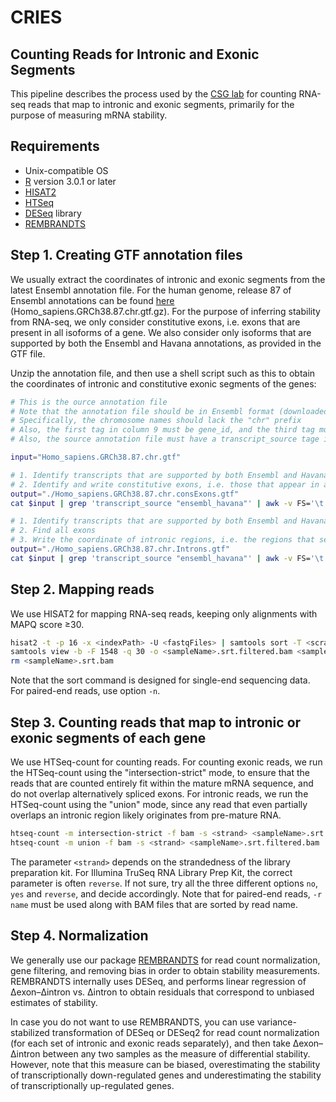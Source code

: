 # CRIES
## Counting Reads for Intronic and Exonic Segments

This pipeline describes the process used by the [CSG lab](http://csg.lab.mcgill.ca/) for counting RNA-seq reads that map to intronic and exonic segments, primarily for the purpose of measuring mRNA stability.

## Requirements
- Unix-compatible OS
- [R](http://www.r-project.org/) version 3.0.1 or later
- [HISAT2](https://ccb.jhu.edu/software/hisat2/index.shtml)
- [HTSeq](http://www-huber.embl.de/users/anders/HTSeq/doc/overview.html)
- [DESeq](http://bioconductor.org/packages/release/bioc/html/DESeq.html) library
- [REMBRANDTS](https://github.com/csglab/REMBRANDTS)

## Step 1. Creating GTF annotation files

We usually extract the coordinates of intronic and exonic segments from the latest Ensembl annotation file. For the human genome, release 87 of Ensembl annotations can be found [here](ftp://ftp.ensembl.org/pub/release-87/gtf/homo_sapiens) (Homo_sapiens.GRCh38.87.chr.gtf.gz). For the purpose of inferring stability from RNA-seq, we only consider constitutive exons, i.e. exons that are present in all isoforms of a gene. We also consider only isoforms that are supported by both the Ensembl and Havana annotations, as provided in the GTF file.

Unzip the annotation file, and then use a shell script such as this to obtain the coordinates of intronic and constitutive exonic segments of the genes:

```bash
# This is the ource annotation file
# Note that the annotation file should be in Ensembl format (downloaded from Ensembl FTP)
# Specifically, the chromosome names should lack the "chr" prefix
# Also, the first tag in column 9 must be gene_id, and the third tag must be transcript_id
# Also, the source annotation file must have a transcript_source tage in column 9

input="Homo_sapiens.GRCh38.87.chr.gtf"

# 1. Identify transcripts that are supported by both Ensembl and Havana annotations
# 2. Identify and write constitutive exons, i.e. those that appear in all Ensembl/Havana isoforms of a gene
output="./Homo_sapiens.GRCh38.87.chr.consExons.gtf"
cat $input | grep 'transcript_source "ensembl_havana"' | awk -v FS='\t' '$3=="exon" { exonName=$1":"$4":"$5":"$7; split($9, fields, ";"); geneName=fields[1]; transcriptName=fields[3]; printf("%s\t%s\t%s\n",exonName,geneName,transcriptName); }' | sort | uniq | awk -v FS='\t' '{ eCount[$1]++; tCount[$3]++; exonHost[$1]=$2; if(tCount[$3]==1) gCount[$2]++; } END { for(i in eCount) if(eCount[i]==gCount[exonHost[i]]) { split(i,fields,":"); printf("%s\tensembl_havana\texon\t%s\t%s\t.\t%s\t.\t%s;\n",fields[1],fields[2],fields[3],fields[4],exonHost[i]); } }' > $output

# 1. Identify transcripts that are supported by both Ensembl and Havana annotations
# 2. Find all exons
# 3. Write the coordinate of intronic regions, i.e. the regions that separate two adjacent exons of the same gene
output="./Homo_sapiens.GRCh38.87.chr.Introns.gtf"
cat $input | grep 'transcript_source "ensembl_havana"' | awk -v FS='\t' '$3=="exon" { exonName=$1":"$4":"$5":"$7; split($9, fields, ";"); geneName=fields[1]; transcriptName=fields[3]; printf("%s\t%s\t%s\n",exonName,geneName,transcriptName); }' | sort | uniq | awk -v FS='\t' '{ eCount[$1]++; tCount[$3]++; exonHost[$1]=$2; if(tCount[$3]==1) gCount[$2]++; } END { for(i in eCount) { split(i,fields,":"); printf("%s\tensembl_havana\texon\t%s\t%s\t.\t%s\t.\t%s;\n",fields[1],fields[2],fields[3],fields[4],exonHost[i]); } }' | bedtools sort -i stdin | awk -v FS='\t' '{ if( last_exon[$9]==1 && (last_exon_end[$9]+1)<($4-1) ) printf("%s\t%s\tintron\t%i\t%i\t%s\t%s\t%s\t%s\n",$1,$2,last_exon_end[$9]+1,$4-1,$6,$7,$8,$9); last_exon[$9]=1; last_exon_end[$9]=$5; }' > $output
```

## Step 2. Mapping reads

We use HISAT2 for mapping RNA-seq reads, keeping only alignments with MAPQ score ≥30.

```bash
hisat2 -t -p 16 -x <indexPath> -U <fastqFiles> | samtools sort -T <scratchPath> -o <sampleName>.srt.bam -
samtools view -b -F 1548 -q 30 -o <sampleName>.srt.filtered.bam <sampleName>.srt.bam
rm <sampleName>.srt.bam
```

Note that the sort command is designed for single-end sequencing data. For paired-end reads, use option `-n`.

## Step 3. Counting reads that map to intronic or exonic segments of each gene

We use HTSeq-count for counting reads. For counting exonic reads, we run the HTSeq-count using the "intersection-strict" mode, to ensure that the reads that are counted entirely fit within the mature mRNA sequence, and do not overlap alternatively spliced exons. For intronic reads, we run the HTSeq-count using the "union" mode, since any read that even partially overlaps an intronic region likely originates from pre-mature RNA.

```bash
htseq-count -m intersection-strict -f bam -s <strand> <sampleName>.srt.filtered.bam ./Homo_sapiens.GRCh38.87.chr.consExons.gtf > <sampleName>".consExons.counts.txt"
htseq-count -m union -f bam -s <strand> <sampleName>.srt.filtered.bam ./Homo_sapiens.GRCh38.87.chr.Introns.gtf > <sampleName>".Introns.counts.txt"
```

The parameter `<strand>` depends on the strandedness of the library preparation kit. For Illumina TruSeq RNA Library Prep Kit, the correct parameter is often `reverse`. If not sure, try all the three different options `no`, `yes` and `reverse`, and decide accordingly.
Note that for paired-end reads, `-r name` must be used along with BAM files that are sorted by read name.

## Step 4. Normalization

We generally use our package [REMBRANDTS](https://github.com/csglab/REMBRANDTS) for read count normalization, gene filtering, and removing bias in order to obtain stability measurements. REMBRANDTS internally uses DESeq, and performs linear regression of Δexon–Δintron vs. Δintron to obtain residuals that correspond to unbiased estimates of stability.

In case you do not want to use REMBRANDTS, you can use variance-stabilized transformation of DESeq or DESeq2 for read count normalization (for each set of intronic and exonic reads separately), and then take Δexon–Δintron between any two samples as the measure of differential stability. However, note that this measure can be biased, overestimating the stability of transcriptionally down-regulated genes and underestimating the stability of transcriptionally up-regulated genes.
